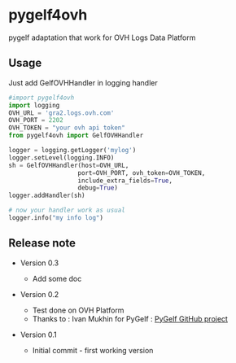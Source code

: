 # pygelf4ovh
pygelf adaptation that work for OVH Logs Data Platform

## Usage
Just add GelfOVHHandler in logging handler

~~~python
#import pygelf4ovh
import logging
OVH_URL = 'gra2.logs.ovh.com'
OVH_PORT = 2202
OVH_TOKEN = "your ovh api token"
from pygelf4ovh import GelfOVHHandler

logger = logging.getLogger('mylog')
logger.setLevel(logging.INFO)
sh = GelfOVHHandler(host=OVH_URL,
                   port=OVH_PORT, ovh_token=OVH_TOKEN,
                   include_extra_fields=True,
                   debug=True)
logger.addHandler(sh)

# now your handler work as usual
logger.info("my info log")

~~~

## Release note
 - Version 0.3
   * Add some doc
 - Version 0.2
   * Test done on OVH  Platform 
   * Thanks to : Ivan Mukhin for PyGelf : [PyGelf GitHub project](https://github.com/keeprocking/pygelf)
   
 - Version 0.1
   * Initial commit - first working version